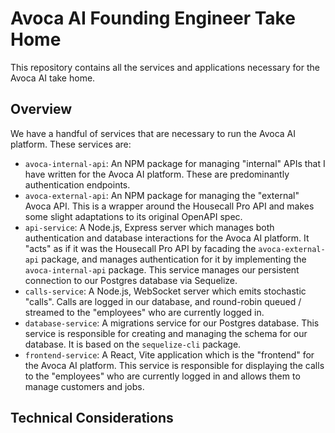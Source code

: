 # Avoca AI Founding Engineer Take Home

This repository contains all the services and applications necessary for the Avoca AI take home.

## Overview

We have a handful of services that are necessary to run the Avoca AI platform. These services are:

- `avoca-internal-api`: An NPM package for managing "internal" APIs that I have written for the Avoca AI platform. These are predominantly authentication endpoints.
- `avoca-external-api`: An NPM package for managing the "external" Avoca API. This is a wrapper around the Housecall Pro API and makes some slight adaptations to its original OpenAPI spec.
- `api-service`: A Node.js, Express server which manages both authentication and database interactions for the Avoca AI platform. It "acts" as if it was the Housecall Pro API by facading the `avoca-external-api` package, and manages authentication for it by implementing the `avoca-internal-api` package. This service manages our persistent connection to our Postgres database via Sequelize.
- `calls-service`: A Node.js, WebSocket server which emits stochastic "calls". Calls are logged in our database, and round-robin queued / streamed to the "employees" who are currently logged in.
- `database-service`: A migrations service for our Postgres database. This service is responsible for creating and managing the schema for our database. It is based on the `sequelize-cli` package.
- `frontend-service`: A React, Vite application which is the "frontend" for the Avoca AI platform. This service is responsible for displaying the calls to the "employees" who are currently logged in and allows them to manage customers and jobs.

## Technical Considerations
